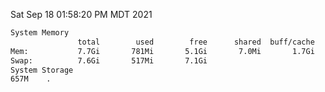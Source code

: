 Sat Sep 18 01:58:20 PM MDT 2021
```bash
System Memory
               total        used        free      shared  buff/cache   available
Mem:           7.7Gi       781Mi       5.1Gi       7.0Mi       1.7Gi       6.6Gi
Swap:          7.6Gi       517Mi       7.1Gi
System Storage
657M	.
```
```bash
